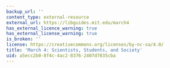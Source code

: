 ```yaml
---
backup_url: ''
content_type: external-resource
external_url: https://libguides.mit.edu/march4
has_external_licence_warning: true
has_external_license_warning: true
is_broken: ''
license: https://creativecommons.org/licenses/by-nc-sa/4.0/
title: 'March 4: Scientists, Students, and Society'
uid: a5ecc2b0-8f4c-4ac2-8376-2407d7835cba
---
```


